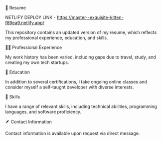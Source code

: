 📄 Resume

NETLIFY DEPLOY LINK - https://master--exquisite-kitten-f89ea9.netlify.app/

This repository contains an updated version of my resume, which reflects my professional experience, education, and skills.

💪🏻 Professional Experience

My work history has been varied, including gaps due to travel, study, and creating my own tech startups.

💼 Education

In addition to several certifications, I take ongoing online classes and consider myself a self-taught developer with diverse interests.

🧠 Skills

I have a range of relevant skills, including technical abilities, programming languages, and software proficiency.

🪶 Contact Information

Contact information is available upon request via direct message.
